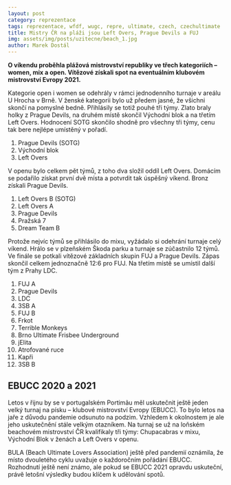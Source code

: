 ```yaml
---
layout: post
category: reprezentace
tags: reprezentace, wfdf, wugc, repre, ultimate, czech, czechultimate
title: Mistry ČR na pláži jsou Left Overs, Prague Devils a FUJ
img: assets/img/posts/uzitecne/beach_1.jpg
author: Marek Dostál
---
```


**O víkendu proběhla plážová mistrovství republiky ve třech kategoriích –⁠ women, mix a open. Vítězové získali spot na eventuálním klubovém mistrovství Evropy 2021.**

Kategorie open i women se odehrály v rámci jednodenního turnaje v areálu U Hrocha v Brně. V ženské kategorii bylo už předem jasné, že všichni skončí na pomyslné bedně. Přihlásily se totiž pouhé tři týmy. Zlato braly holky z Prague Devils, na druhém místě skončil Východní blok a na třetím Left Overs. Hodnocení SOTG skončilo shodně pro všechny tři týmy, cenu tak bere nejlépe umístěný v pořadí.

1. Prague Devils (SOTG)
2. Východní blok
3. Left Overs

V openu bylo celkem pět týmů, z toho dva složil oddíl Left Overs. Domácím se podařilo získat první dvě místa a potvrdit tak úspěšný víkend. Bronz získali Prague Devils.

1. Left Overs B (SOTG)
2. Left Overs A
3. Prague Devils
4. Pražská 7
5. Dream Team B

Protože nejvíc týmů se přihlásilo do mixu, vyžádalo si odehrání turnaje celý víkend. Hrálo se v plzeňském Škoda parku a turnaje se zúčastnilo 12 týmů. Ve finále se potkali vítězové základních skupin FUJ a Prague Devils. Zápas skončil celkem jednoznačně 12:6 pro FUJ. Na třetím místě se umístil další tým z Prahy LDC.

1. FUJ A
2. Prague Devils
3. LDC
4. 3SB A
5. FUJ B
6. Frkot
7. Terrible Monkeys
8. Brno Ultimate Frisbee Underground
9. jElita
10. Atrofované ruce
11. Kapři
12. 3SB B

## EBUCC 2020 a 2021

Letos v řijnu by se v portugalském Portimãu měl uskutečnit ještě jeden velký turnaj na písku –⁠ klubové mistrovství Evropy (EBUCC). To bylo letos na jaře z důvodu pandemie odsunuto na podzim. Vzhledem k okolnostem je ale jeho uskutečnění stále velkým otazníkem. Na turnaj se už na loňském beachovém mistrovství ČR kvalifikaly tři týmy: Chupacabras v mixu, Východní Blok v ženách a Left Overs v openu.

BULA (Beach Ultimate Lovers Association) ještě před pandemií oznámila, že místo dvouletého cyklu uvažuje o každoročním pořádání EBUCC. Rozhodnutí ještě není známo, ale pokud se EBUCC 2021 opravdu uskuteční, právě letošní výsledky budou klíčem k udělování spotů.
